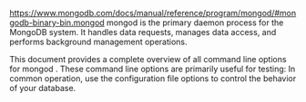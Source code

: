 https://www.mongodb.com/docs/manual/reference/program/mongod/#mongodb-binary-bin.mongod
mongod
 is the primary daemon process for the MongoDB system. It handles data requests, manages data access, and performs background management operations.

This document provides a complete overview of all command line options for 
mongod
. These command line options are primarily useful for testing: In common operation, use the configuration file options to control the behavior of your database.

